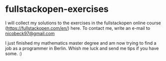 # fullstackopen-exercises

I will collect my solutions to the exercises in the fullstackopen online course (https://fullstackopen.com/en/) here.
To contact me, write an e-mail to nicobeck97@gmail.com

I just finished my mathematics master degree and am now trying to find a job as a programmer in Berlin. Whish me 
luck and send me tips if you have some. :)
